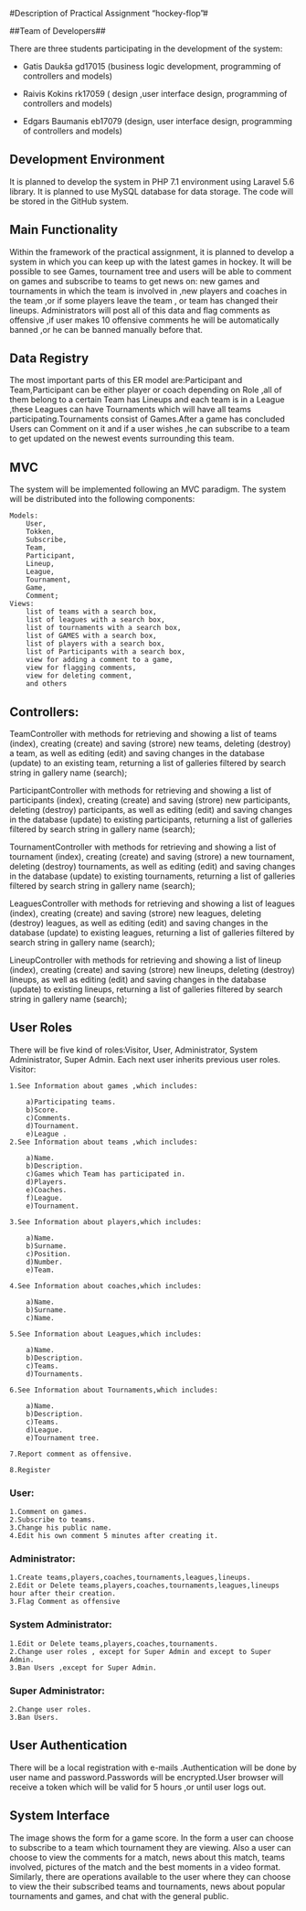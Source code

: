 #Description of Practical Assignment “hockey-flop”#

##Team of Developers##

There are three students participating in the development of the system: 

- Gatis Daukša gd17015 (business logic development, programming of controllers and models)

- Raivis Kokins  rk17059 ( design ,user interface design, programming of controllers and models)

- Edgars Baumanis  eb17079 (design, user interface design, programming of controllers and models)


## Development Environment ##
It is planned to develop the system in PHP 7.1 environment using Laravel 5.6 library. It is planned to use MySQL database for data storage. The code will be stored in the GitHub system.

## Main Functionality ##
Within the framework of the practical assignment, it is planned to develop a system in which you can keep up with the latest games in hockey. It will be possible to see Games, tournament tree and users will be able to comment on games and subscribe to teams to get news on: new games and tournaments in which the team is involved in ,new players and coaches in the team ,or if some players leave the team , or team has changed their lineups.
Administrators will post all of this data and flag comments as offensive ,if user makes 10 offensive comments he will be automatically banned ,or he can be banned manually before that.


## Data Registry ##
The most important parts of this ER model are:Participant and Team,Participant can be either player or coach depending on Role ,all of them belong to a certain Team has Lineups and each team is in a League  ,these Leagues can have Tournaments which will have all teams participating.Tournaments consist of Games.After a game has concluded Users can Comment on it and if a user wishes ,he can subscribe to a team to get updated on the newest events surrounding this team.


## MVC ##
The system will be implemented following an MVC paradigm. The system will be distributed into the following components: 

    Models: 
        User,
        Tokken,
        Subscribe,
        Team,
        Participant,
        Lineup,
        League,
        Tournament,
        Game,
        Comment;
    Views:
        list of teams with a search box,
        list of leagues with a search box,
        list of tournaments with a search box,
        list of GAMES with a search box,
        list of players with a search box,
        list of Participants with a search box,
        view for adding a comment to a game,
        view for flagging comments,
        view for deleting comment,
        and others



## Controllers: ##

   TeamController with methods for retrieving and showing a list of teams (index), creating (create) and saving (strore) new teams, deleting (destroy) a team, as well as editing (edit) and saving changes in the database (update) to an existing team,  returning a list of galleries filtered by search string in gallery name (search);

   ParticipantController with methods for retrieving and showing a list of participants (index), creating (create) and saving (strore) new participants, deleting (destroy) participants, as well as editing (edit) and saving changes in the database (update) to  existing participants, returning a list of galleries filtered by search string in gallery name (search);

   TournamentController with methods for retrieving and showing a list of tournament (index), creating (create) and saving (strore) a new tournament, deleting (destroy) tournaments, as well as editing (edit) and saving changes in the database (update) to existing tournaments, returning a list of galleries filtered by search string in gallery name (search);

   LeaguesController with methods for retrieving and showing a list of leagues (index), creating (create) and saving (strore) new leagues, deleting (destroy) leagues, as well as editing (edit) and saving changes in the database (update) to existing leagues, returning a list of galleries filtered by search string in gallery name (search);

   LineupController with methods for retrieving and showing a list of lineup (index), creating (create) and saving (strore) new lineups, deleting (destroy) lineups, as well as editing (edit) and saving changes in the database (update) to existing lineups, returning a list of galleries filtered by search string in gallery name (search);

## User Roles ##

There will be five kind of roles:Visitor, User, Administrator, System Administrator, Super Admin.
Each next user inherits previous user roles.
Visitor:

    1.See Information about games ,which includes:

        a)Participating teams.
        b)Score.
        c)Comments.
        d)Tournament.
        e)League .
    2.See Information about teams ,which includes:

        a)Name.
        b)Description.
        c)Games which Team has participated in.
        d)Players.
        e)Coaches.
        f)League.
        e)Tournament.
    
    3.See Information about players,which includes:

        a)Name.
        b)Surname.
        c)Position.
        d)Number.
        e)Team.
    
    4.See Information about coaches,which includes:

        a)Name.
        b)Surname.
        c)Name.
    
    5.See Information about Leagues,which includes:

        a)Name.
        b)Description.
        c)Teams.
        d)Tournaments.
    
    6.See Information about Tournaments,which includes:

        a)Name.
        b)Description.
        c)Teams.
        d)League.
        e)Tournament tree.
    
    7.Report comment as offensive.
    
    8.Register

### User: ###

    1.Comment on games.
    2.Subscribe to teams.
    3.Change his public name.
    4.Edit his own comment 5 minutes after creating it.

### Administrator: ###

    1.Create teams,players,coaches,tournaments,leagues,lineups.
    2.Edit or Delete teams,players,coaches,tournaments,leagues,lineups hour after their creation. 
    3.Flag Comment as offensive

### System Administrator: ###

    1.Edit or Delete teams,players,coaches,tournaments. 
    2.Change user roles , except for Super Admin and except to Super Admin.
    3.Ban Users ,except for Super Admin.

### Super Administrator: ###
    2.Change user roles.
    3.Ban Users.


## User Authentication  ##
   There will be a local registration with e-mails .Authentication will be done by user name and password.Passwords will be encrypted.User browser will receive a token which will be valid for 5 hours ,or until user logs out.




## System Interface ##
   The image shows the form for a game score. In the form a user can choose to subscribe to a team which tournament they are viewing. Also a user can choose to view the comments for a match, news about this match, teams involved, pictures of the match and the best moments in a video format. Similarly, there are operations available to the user where they can choose to view the their subscribed teams and tournaments, news about popular tournaments and games, and chat with the general public.



